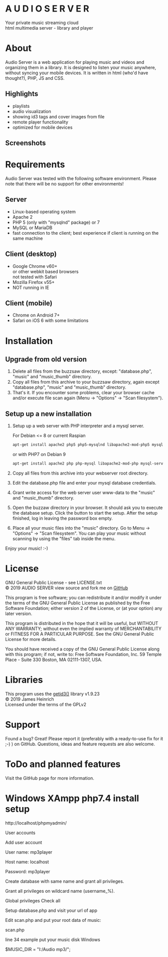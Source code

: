 # A U D I O   S E R V E R
Your private music streaming cloud  
html multimedia server - library and player  


# About
Audio Server is a web application for playing music and videos and
organizing them in a library. It is designed to listen your music
anywhere, without syncing your mobile devices. It is written in
html (who'd have thought?), PHP, JS and CSS.  

## Highlights
  - playlists
  - audio visualization
  - showing id3 tags and cover images from file
  - remote player functionality
  - optimized for mobile devices

## Screenshots

# Requirements
Audio Server was tested with the following software environment. Please
note that there will be no support for other environments!

## Server
  - Linux-based operating system
  - Apache 2
  - PHP 5 (only with "mysqlnd" package) or 7
  - MySQL or MariaDB
  - fast connection to the client; best experience if client is running on the same machine

## Client (desktop)
  - Google Chrome v60+  
    or other webkit based browsers  
    not tested with Safari
  - Mozilla Firefox v55+
  - NOT running in IE

## Client (mobile)
  - Chrome on Android 7+
  - Safari on iOS 6
    with some limitations


# Installation

## Upgrade from old version
1. Delete all files from the buzzsaw directory, except: "database.php", "music" and "music_thumb" directory.
2. Copy all files from this archive to your buzzsaw directory, again except "database.php", "music" and "music_thumb" directory.
3. That's it. If you encounter some problems, clear your browser cache and/or execute file scan again (Menu -> "Options" -> "Scan filesystem").

## Setup up a new installation
1. Setup up a web server with PHP interpreter and a mysql server.

   For Debian <= 8 or current Raspian
   ```bash
   apt-get install apache2 php5 php5-mysqlnd libapache2-mod-php5 mysql-server
   ```

   or with PHP7 on Debian 9
   ```bash
   apt-get install apache2 php php-mysql libapache2-mod-php mysql-server
   ```

2. Copy all files from this archive into your webserver root directory.
3. Edit the database.php file and enter your mysql database credentials.
4. Grant write access for the web server user www-data to the "music" and "music_thumb" directory.
5. Open the buzzaw directory in your browser. It should ask you to execute the database setup. Click the button to start the setup. After the setup finished, log in leaving the password box empty.
6. Place all your music files into the "music" directory. Go to Menu -> "Options" -> "Scan filesystem". You can play your music without scanning by using the "files" tab inside the menu.

Enjoy your music! :-)


# License
GNU General Public License - see LICENSE.txt  
&copy; 2019 AUDIO SERVER
view source and fork me on [GitHub][2]

This program is free software; you can redistribute it and/or
modify it under the terms of the GNU General Public License
as published by the Free Software Foundation; either version 2
of the License, or (at your option) any later version.

This program is distributed in the hope that it will be useful,
but WITHOUT ANY WARRANTY; without even the implied warranty of
MERCHANTABILITY or FITNESS FOR A PARTICULAR PURPOSE.  See the
GNU General Public License for more details.

You should have received a copy of the GNU General Public License
along with this program; if not, write to:
Free Software Foundation, Inc.
59 Temple Place - Suite 330
Boston, MA  02111-1307, USA.

[1]: [https://psmedia.mywire.org]
[2]: [https://github.com/BorisPerc]

# Libraries
This program uses the [getid3()][3] library v1.9.23  
© 2019 James Heinrich  
Licensed under the terms of the GPLv2

[3]: [http://getid3.sourceforge.net]


# Support
Found a bug? Great! Please report it (preferably with a ready-to-use fix for it ;-) ) on GitHub. Questions, ideas and feature requests are also welcome.


# ToDo and planned features
Visit the GitHub page for more information.

# Windows XAmpp php7.4 install setup

http://localhost/phpmyadmin/

User accounts

  Add user account
  
  User name:  mp3player
  
  Host name:  localhost
  
  Password:   mp3player

  Create database with same name and grant all privileges.
  
  Grant all privileges on wildcard name (username\_%).
  
  Global privileges Check all

Setup database.php and visit your url of app


  Edit scan.php and put your root data of music:

  scan.php

  line 34 example put your music disk Windows

  $MUSIC_DIR = "I:/Audio mp3/";

  
